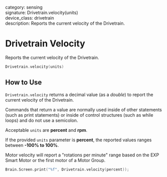category: sensing  
signature: Drivetrain.velocity(units)  
device_class: drivetrain  
description: Reports the current velocity of the Drivetrain.

# Drivetrain Velocity

Reports the current velocity of the Drivetrain.

```cpp
Drivetrain.velocity(units)
```

## How to Use
`Drivetrain.velocity` returns a decimal value (as a *double*) to report the current velocity of the Drivetrain. 

Commands that return a value are normally used inside of other statements (such as print statements) or inside of control structures (such as while loops) and do not use a semicolon.

Acceptable `units` are **percent** and **rpm**.

If the provided `units` parameter is **percent**, the reported values ranges between **-100% to 100%**.

Motor velocity will report a "rotations per minute" range based on the EXP Smart Motor or the first motor of a Motor Group.

```cpp
Brain.Screen.print("%f", Drivetrain.velocity(percent));
```
<advanced>
</advanced>